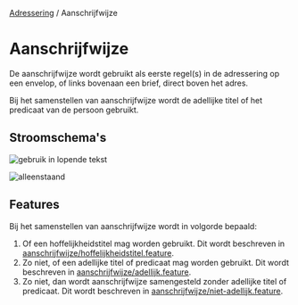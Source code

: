 [Adressering](/personen/informatieproducten/adressering) / Aanschrijfwijze

# Aanschrijfwijze

De aanschrijfwijze wordt gebruikt als eerste regel(s) in de adressering op een envelop, of links bovenaan een brief, direct boven het adres.

Bij het samenstellen van aanschrijfwijze wordt de adellijke titel of het predicaat van de persoon gebruikt.

## Stroomschema's

![gebruik in lopende tekst](stroomschema-gebruikinlopendetekst.png)

![alleenstaand](stroomschema-alleenstaand.png)

## Features

Bij het samenstellen van aanschrijfwijze wordt in volgorde bepaald:
1. Of een hoffelijkheidstitel mag worden gebruikt. Dit wordt beschreven in [aanschrijfwijze/hoffelijkheidstitel.feature](/features/persoon/adressering/aanschrijfwijze/hoffelijkheidstitel.feature).
2. Zo niet, of een adellijke titel of predicaat mag worden gebruikt. Dit wordt beschreven in [aanschrijfwijze/adellijk.feature](/features/persoon/adressering/aanschrijfwijze/adellijk.feature).
3. Zo niet, dan wordt aanschrijfwijze samengesteld zonder adellijke titel of predicaat. Dit wordt beschreven in [aanschrijfwijze/niet-adellijk.feature](/features/persoon/adressering/aanschrijfwijze/niet-adellijk.feature).